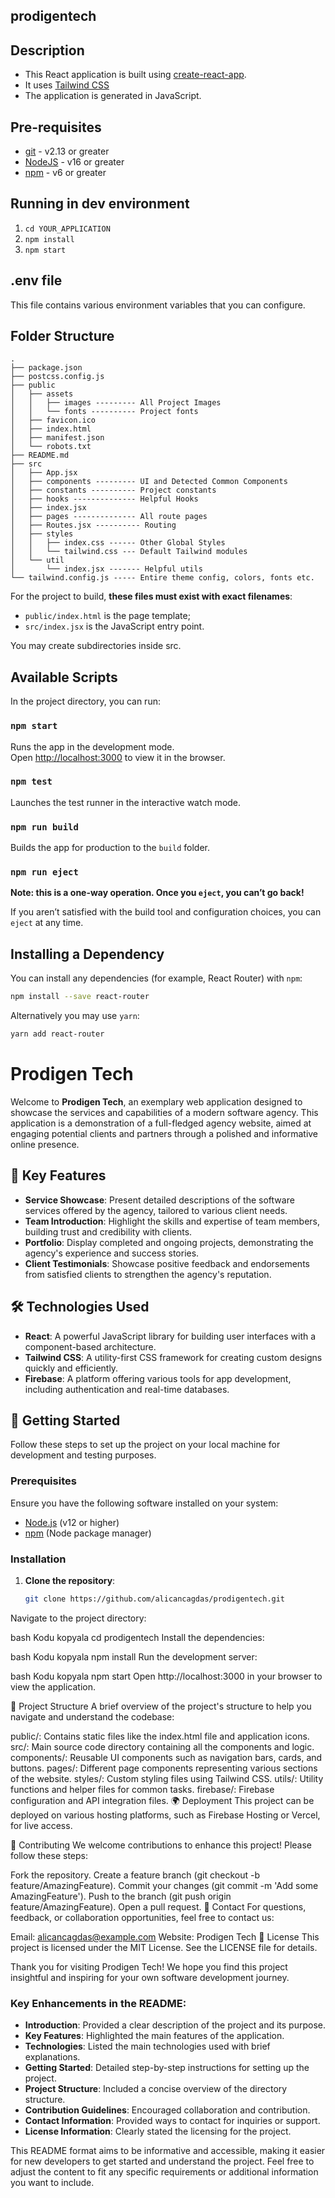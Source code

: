 ## prodigentech
## Description

- This React application is built using [create-react-app](https://create-react-app.dev/).
- It uses [Tailwind CSS](https://tailwindcss.com/)
- The application is generated in JavaScript.

## Pre-requisites

- [git](https://git-scm.com/) - v2.13 or greater
- [NodeJS](https://nodejs.org/en/) - v16 or greater
- [npm](https://www.npmjs.com/) - v6 or greater

## Running in dev environment

1. `cd YOUR_APPLICATION`
2. `npm install`
3. `npm start`

## .env file

This file contains various environment variables that you can configure.

## Folder Structure

```
.
├── package.json
├── postcss.config.js
├── public
│   ├── assets
│   │   ├── images --------- All Project Images
│   │   └── fonts ---------- Project fonts
│   ├── favicon.ico
│   ├── index.html
│   ├── manifest.json
│   └── robots.txt
├── README.md
├── src
│   ├── App.jsx
│   ├── components --------- UI and Detected Common Components
│   ├── constants ---------- Project constants
│   ├── hooks -------------- Helpful Hooks
│   ├── index.jsx
│   ├── pages -------------- All route pages
│   ├── Routes.jsx ---------- Routing
│   ├── styles
│   │   ├── index.css ------ Other Global Styles
│   │   └── tailwind.css --- Default Tailwind modules
│   └── util
│       └── index.jsx ------- Helpful utils
└── tailwind.config.js ----- Entire theme config, colors, fonts etc.
```

For the project to build, **these files must exist with exact filenames**:

- `public/index.html` is the page template;
- `src/index.jsx` is the JavaScript entry point.

You may create subdirectories inside src.

## Available Scripts

In the project directory, you can run:

### `npm start`

Runs the app in the development mode.<br>
Open [http://localhost:3000](http://localhost:3000) to view it in the browser.

### `npm test`

Launches the test runner in the interactive watch mode.<br>

### `npm run build`

Builds the app for production to the `build` folder.<br>

### `npm run eject`

**Note: this is a one-way operation. Once you `eject`, you can’t go back!**

If you aren’t satisfied with the build tool and configuration choices, you can `eject` at any time.

## Installing a Dependency

You can install any dependencies (for example, React Router) with `npm`:

```sh
npm install --save react-router
```

Alternatively you may use `yarn`:

```sh
yarn add react-router
```




# Prodigen Tech

Welcome to **Prodigen Tech**, an exemplary web application designed to showcase the services and capabilities of a modern software agency. This application is a demonstration of a full-fledged agency website, aimed at engaging potential clients and partners through a polished and informative online presence.

## 🌟 Key Features

- **Service Showcase**: Present detailed descriptions of the software services offered by the agency, tailored to various client needs.
- **Team Introduction**: Highlight the skills and expertise of team members, building trust and credibility with clients.
- **Portfolio**: Display completed and ongoing projects, demonstrating the agency's experience and success stories.
- **Client Testimonials**: Showcase positive feedback and endorsements from satisfied clients to strengthen the agency's reputation.

## 🛠️ Technologies Used

- **React**: A powerful JavaScript library for building user interfaces with a component-based architecture.
- **Tailwind CSS**: A utility-first CSS framework for creating custom designs quickly and efficiently.
- **Firebase**: A platform offering various tools for app development, including authentication and real-time databases.

## 🚀 Getting Started

Follow these steps to set up the project on your local machine for development and testing purposes.

### Prerequisites

Ensure you have the following software installed on your system:

- [Node.js](https://nodejs.org/) (v12 or higher)
- [npm](https://www.npmjs.com/) (Node package manager)

### Installation

1. **Clone the repository**:

   ```bash
   git clone https://github.com/alicancagdas/prodigentech.git
Navigate to the project directory:

bash
Kodu kopyala
cd prodigentech
Install the dependencies:

bash
Kodu kopyala
npm install
Run the development server:

bash
Kodu kopyala
npm start
Open http://localhost:3000 in your browser to view the application.

🔧 Project Structure
A brief overview of the project's structure to help you navigate and understand the codebase:

public/: Contains static files like the index.html file and application icons.
src/: Main source code directory containing all the components and logic.
components/: Reusable UI components such as navigation bars, cards, and buttons.
pages/: Different page components representing various sections of the website.
styles/: Custom styling files using Tailwind CSS.
utils/: Utility functions and helper files for common tasks.
firebase/: Firebase configuration and API integration files.
🌍 Deployment
This project can be deployed on various hosting platforms, such as Firebase Hosting or Vercel, for live access.

🤝 Contributing
We welcome contributions to enhance this project! Please follow these steps:

Fork the repository.
Create a feature branch (git checkout -b feature/AmazingFeature).
Commit your changes (git commit -m 'Add some AmazingFeature').
Push to the branch (git push origin feature/AmazingFeature).
Open a pull request.
📧 Contact
For questions, feedback, or collaboration opportunities, feel free to contact us:

Email: alicancagdas@example.com
Website: Prodigen Tech
📜 License
This project is licensed under the MIT License. See the LICENSE file for details.

Thank you for visiting Prodigen Tech! We hope you find this project insightful and inspiring for your own software development journey.
### Key Enhancements in the README:

- **Introduction**: Provided a clear description of the project and its purpose.
- **Key Features**: Highlighted the main features of the application.
- **Technologies**: Listed the main technologies used with brief explanations.
- **Getting Started**: Detailed step-by-step instructions for setting up the project.
- **Project Structure**: Included a concise overview of the directory structure.
- **Contribution Guidelines**: Encouraged collaboration and contribution.
- **Contact Information**: Provided ways to contact for inquiries or support.
- **License Information**: Clearly stated the licensing for the project.

This README format aims to be informative and accessible, making it easier for new developers to get started and understand the project. Feel free to adjust the content to fit any specific requirements or additional information you want to include.

